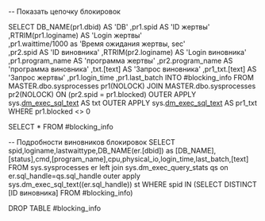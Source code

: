 -- Показать цепочку блокировок

SELECT DB_NAME(pr1.dbid) AS 'DB'
	,pr1.spid AS 'ID жертвы'	
	,RTRIM(pr1.loginame) AS 'Login жертвы'	
	,pr1.waittime/1000 as 'Время ожидания жертвы, sec'	
	,pr2.spid AS 'ID виновника'
	,RTRIM(pr2.loginame) AS 'Login виновника'
	,pr1.program_name AS 'программа жертвы'
	,pr2.program_name AS 'программа виновника'
	,txt.[text] AS 'Запрос виновника'
	,pr1_txt.[text] AS 'Запрос жертвы'
	,pr1.login_time
	,pr1.last_batch INTO #blocking_info
FROM   MASTER.dbo.sysprocesses pr1(NOLOCK)
JOIN MASTER.dbo.sysprocesses pr2(NOLOCK)
	ON  (pr2.spid = pr1.blocked) 
OUTER APPLY sys.[dm_exec_sql_text](pr2.[sql_handle]) AS txt
OUTER APPLY sys.[dm_exec_sql_text](pr1.[sql_handle]) AS pr1_txt
WHERE  pr1.blocked <> 0


SELECT * FROM #blocking_info

-- Подробности виновников блокировок
SELECT spid,loginame,lastwaittype,DB_NAME(er.[dbid]) as [DB_NAME],[status],cmd,[program_name],cpu,physical_io,login_time,last_batch,[text] FROM sys.sysprocesses er
left join sys.dm_exec_query_stats qs on er.sql_handle=qs.sql_handle
outer apply sys.dm_exec_sql_text((er.sql_handle)) st
WHERE spid IN (SELECT DISTINCT [ID виновника] FROM #blocking_info)

DROP TABLE #blocking_info
